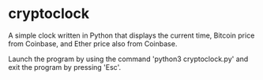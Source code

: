 # cryptoclock
A simple clock written in Python that displays the current time, Bitcoin price from Coinbase, and Ether price also from Coinbase.

Launch the program by using the command 'python3 cryptoclock.py' and exit the program by pressing 'Esc'.
